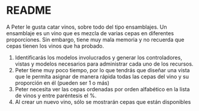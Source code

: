 # README

A Peter le gusta catar vinos, sobre todo del tipo ensamblajes. Un ensamblaje es un vino que
es mezcla de varias cepas en diferentes proporciones. Sin embargo, tiene muy mala
memoria y no recuerda que cepas tienen los vinos que ha probado.

1. Identificarás los modelos involucrados y generar los controladores, vistas y modelos
necesarios para administrar cada uno de los recursos.
2. Peter tiene muy poco tiempo, por lo que tendrás que diseñar una vista que le permita
asignar de manera rápida todas las cepas del vino y su proporción en él (pueden ser
1 o más)
3. Peter necesita ver las cepas ordenadas por orden alfabético en la lista de vinos y
entre paréntesis el %.
4. Al crear un nuevo vino, sólo se mostrarán cepas que están disponibles